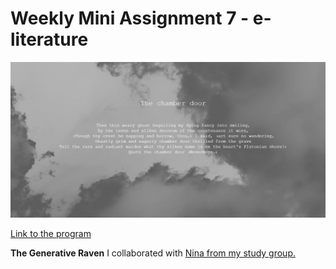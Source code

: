 # Weekly Mini Assignment 7 - e-literature

![alt text](miniex7snap.PNG)

[Link to the program](https://rawgit.com/nborgbjerg/mini_ex/master/miniex7/empty-example/index.html)


**The Generative Raven**
I collaborated with [Nina from my study group.](https://github.com/nborgbjerg)

